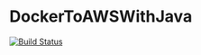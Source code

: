 # DockerToAWSWithJava

[![Build Status](https://app.travis-ci.com/LuizOMartins/DockerToAWSWithJava.svg?branch=main)](https://app.travis-ci.com/LuizOMartins/DockerToAWSWithJava)
